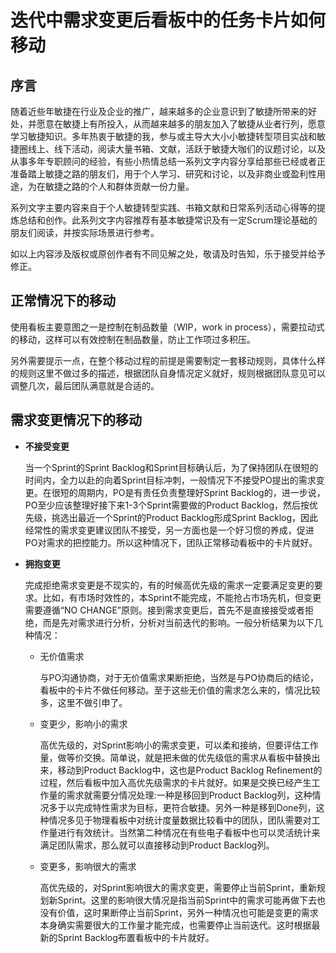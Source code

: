 # **迭代中需求变更后看板中的任务卡片如何移动**<a name="devcloud_practice_3002"></a>

## **序言**<a name="section192232408465"></a>

随着近些年敏捷在行业及企业的推广，越来越多的企业意识到了敏捷所带来的好处，并愿意在敏捷上有所投入，从而越来越多的朋友加入了敏捷从业者行列，愿意学习敏捷知识。多年热衷于敏捷的我，参与或主导大大小小敏捷转型项目实战和敏捷圈线上、线下活动，阅读大量书箱、文献，活跃于敏捷大咖们的议题讨论，以及从事多年专职顾问的经验，有些小热情总结一系列文字内容分享给那些已经或者正准备踏上敏捷之路的朋友们，用于个人学习、研究和讨论，以及非商业或盈利性用途，为在敏捷之路的个人和群体贡献一份力量。

系列文字主要内容来自于个人敏捷转型实践、书箱文献和日常系列活动心得等的提炼总结和创作。此系列文字内容推荐有基本敏捷常识及有一定Scrum理论基础的朋友们阅读，并按实际场景进行参考。

如以上内容涉及版权或原创作者有不同见解之处，敬请及时告知，乐于接受并给予修正。

## **正常情况下的移动**<a name="section144276244710"></a>

使用看板主要意图之一是控制在制品数量（WIP，work in process），需要拉动式的移动，这样可以有效控制在制品数量，防止工作项过多积压。

另外需要提示一点，在整个移动过程的前提是需要制定一套移动规则，具体什么样的规则这里不做过多的描述，根据团队自身情况定义就好，规则根据团队意见可以调整几次，最后团队满意就是合适的。

## **需求变更情况下的移动**<a name="section1435152704718"></a>

-   **不接受变更**

    当一个Sprint的Sprint Backlog和Sprint目标确认后，为了保持团队在很短的时间内，全力以赴的向着Sprint目标冲刺，一般情况下不接受PO提出的需求变更。在很短的周期内，PO是有责任负责整理好Sprint Backlog的，进一步说，PO至少应该整理好接下来1-3个Sprint需要做的Product Backlog，然后按优先级，挑选出最近一个Sprint的Product Backlog形成Sprint Backlog，因此经常性的需求变更建议团队不接受，另一方面也是一个好习惯的养成，促进PO对需求的把控能力。所以这种情况下，团队正常移动看板中的卡片就好。

-   **拥抱变更**

    完成拒绝需求变更是不现实的，有的时候高优先级的需求一定要满足变更的要求。比如，有市场时效性的，本Sprint不能完成，不能抢占市场先机，但变更需要遵循“NO CHANGE”原则。接到需求变更后，首先不是直接接受或者拒绝，而是先对需求进行分析，分析对当前迭代的影响。一般分析结果为以下几种情况：

    -   无价值需求

        与PO沟通协商，对于无价值需求果断拒绝，当然是与PO协商后的结论，看板中的卡片不做任何移动。至于这些无价值的需求怎么来的，情况比较多，这里不做引申了。

    -   变更少，影响小的需求

        高优先级的，对Sprint影响小的需求变更，可以柔和接纳，但要评估工作量，做等价交换。简单说，就是把未做的优先级低的需求从看板中替换出来，移动到Product Backlog中，这也是Product Backlog Refinement的过程，然后看板中加入高优先级需求的卡片就好。如果是交换已经产生工作量的需求就需要分情况处理:一种是移回到Product Backlog列，这种情况多于以完成特性需求为目标，更符合敏捷。另外一种是移到Done列，这种情况多见于物理看板中对统计度量数据比较看中的团队，团队需要对工作量进行有效统计。当然第二种情况在有些电子看板中也可以灵活统计来满足团队需求，那么就可以直接移动到Product Backlog列。

    -   变更多，影响很大的需求

        高优先级的，对Sprint影响很大的需求变更，需要停止当前Sprint，重新规划新Sprint。这里的影响很大情况是指当前Sprint中的需求可能再做下去也没有价值，这时果断停止当前Sprint，另外一种情况也可能是变更的需求本身确实需要很大的工作量才能完成，也需要停止当前迭代。这时根据最新的Sprint Backlog布置看板中的卡片就好。



  

